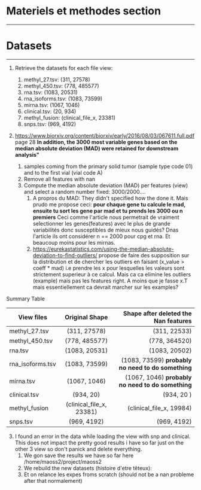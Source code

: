 # Materiels et methodes section
----------
# Datasets
---------
1. Retrieve the datasets for each file view:
	1. methyl_27.tsv: (311, 27578) 
	2. methyl_450.tsv: (778, 485577)
	3. rna.tsv: (1083, 20531)
	4. rna_isoforms.tsv: (1083, 73599)
	5. mirna.tsv: (1067, 1046)
	6. clinical.tsv: (20, 934)
	7. methyl_fusion: (clinical_file_x, 23381)
	8. snps.tsv: (969, 4192)

2. https://www.biorxiv.org/content/biorxiv/early/2016/08/03/067611.full.pdf page 28 __In addition, the 3000 most variable genes based on the median absolute deviation (MAD) were retained for downstream analysis"__
	1. samples coming from the primary solid tumor (sample type code 01) and to the first vial (vial code A)
	2. Remove all features with nan
	3. Compute the median absolute deviation (MAD) per features (view) and select a random number fixed: 3000/2000....
		1. A propros du MAD: They didn't specified how the done it. Mais prudo me propose ceci: __pour chaque gene tu calcule le mad, ensuite tu sort les gene par mad et tu prends les 3000 ou n premiers__ Ceci comme l'article nous permetrait de vraiment selectionner les genes(features) avec le plus de grande variabilités donc susceptibles de mieux nous guidés? Dnas l'article ils ont considérer n == 2000 pour cpg et rna. Et beaucoup moins pour les mirnas.
		2. https://eurekastatistics.com/using-the-median-absolute-deviation-to-find-outliers/ propose de faire des supposition sur la distribution et de chercher les outliers en faisant (x_value > coeff * mad) i.e prendre les x pour lesquelles les valeurs sont strictement superieur à ce calcul. Mais ca ca elimine les outliers (example) mais pas les features right. A moins que je fasse x.T mais essentiellement ca devrait marcher sur les examples? 

Summary Table

|View files| Original Shape| Shape after deleted the Nan features|
| ------------- |:-------------:| -----:|
|methyl_27.tsv| (311, 27578) | (311, 22533) |
|methyl_450.tsv| (778, 485577)| (778, 364520)|
|rna.tsv| (1083, 20531)| (1083, 20502)|
|rna_isoforms.tsv| (1083, 73599)| (1083, 73599) __probably no need to do something__|
|mirna.tsv| (1067, 1046)| (1067, 1046) __probably no need to do something__|
|clinical.tsv| (934, 20)| (934, 20 )|
|methyl_fusion| (clinical_file_x, 23381)| (clinical_file_x, 19984)|
|snps.tsv| (969, 4192) | (969, 4192) |


3. I found an error in the data while loading the view with snp and clinical. This does not impact the pretty good results i have so far just on the other 3 view so don't panick and delete everything. 
	1. We gon save the results we have so far here /home/maoss2/project/maoss2
	2. We rebuild the new datasets (histoire d'etre têteux): 
	3. Et on relance les expes froms scratch (should not be a nan probleme after that normalement)

